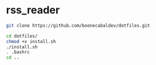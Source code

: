 # rss_reader

```sh
git clone https://github.com/boonecabaldev/dotfiles.git

cd dotfiles/
chmod +x install.sh
./install.sh
. .bashrc
cd ..
```